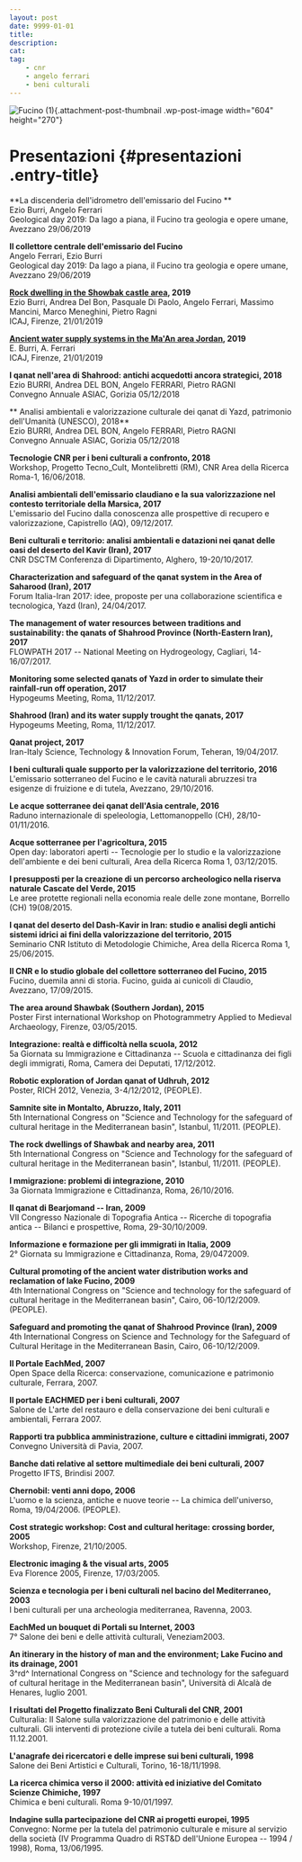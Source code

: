```yaml
---
layout: post
date: 9999-01-01
title:
description:
cat:
tag:
    - cnr
    - angelo ferrari
    - beni culturali
---
```

![Fucino (1)](wp-content/uploads/2018/11/Fucino-1-604x270.jpg){.attachment-post-thumbnail .wp-post-image width="604" height="270"}

Presentazioni {#presentazioni .entry-title}
=============

**La discenderia dell'idrometro dell'emissario del Fucino **\
Ezio Burri, Angelo Ferrari\
Geological day 2019: Da lago a piana, il Fucino tra geologia e opere umane, Avezzano 29/06/2019

**Il collettore centrale dell'emissario del Fucino**\
Angelo Ferrari, Ezio Burri\
Geological day 2019: Da lago a piana, il Fucino tra geologia e opere umane, Avezzano 29/06/2019

**[Rock dwelling in the Showbak castle area](wp-content/uploads/2019/10/ICAJ-14-Poster-Showbak-Giordania-BURRI-FERRARI-RAGNI-ECC.pdf), 2019**\
Ezio Burri, Andrea Del Bon, Pasquale Di Paolo, Angelo Ferrari, Massimo Mancini, Marco Meneghini, Pietro Ragni\
ICAJ, Firenze, 21/01/2019

**[Ancient water supply systems in the Ma'An area Jordan](wp-content/uploads/2019/10/ICAJ-14-Poster-Ma-An-Giordania-BURRI-FERRARI.pdf), 2019**\
E. Burri, A. Ferrari\
ICAJ, Firenze, 21/01/2019

**I qanat nell'area di Shahrood: antichi acquedotti ancora strategici, 2018**\
Ezio BURRI, Andrea DEL BON, Angelo FERRARI, Pietro RAGNI\
Convegno Annuale ASIAC, Gorizia 05/12/2018

** Analisi ambientali e valorizzazione culturale dei qanat di Yazd, patrimonio dell'Umanità (UNESCO), 2018**\
Ezio BURRI, Andrea DEL BON, Angelo FERRARI, Pietro RAGNI\
Convegno Annuale ASIAC, Gorizia 05/12/2018

**Tecnologie CNR per i beni culturali a confronto, 2018**\
Workshop, Progetto Tecno\_Cult, Montelibretti (RM), CNR Area della Ricerca Roma-1, 16/06/2018.

**Analisi ambientali dell'emissario claudiano e la sua valorizzazione nel contesto territoriale della Marsica, 2017**\
L'emissario del Fucino dalla conoscenza alle prospettive di recupero e valorizzazione, Capistrello (AQ), 09/12/2017.

**Beni culturali e territorio: analisi ambientali e datazioni nei qanat delle oasi del deserto del Kavir (Iran), 2017**\
CNR DSCTM Conferenza di Dipartimento, Alghero, 19-20/10/2017.

**Characterization and safeguard of the qanat system in the Area of Saharood (Iran), 2017**\
Forum Italia-Iran 2017: idee, proposte per una collaborazione scientifica e tecnologica, Yazd (Iran), 24/04/2017.

**The management of water resources between traditions and sustainability: the qanats of Shahrood Province (North-Eastern Iran), 2017**\
FLOWPATH 2017 -- National Meeting on Hydrogeology, Cagliari, 14-16/07/2017.

**Monitoring some selected qanats of Yazd in order to simulate their rainfall-run off operation, 2017**\
Hypogeums Meeting, Roma, 11/12/2017.

**Shahrood (Iran) and its water supply trought the qanats, 2017**\
Hypogeums Meeting, Roma, 11/12/2017.

**Qanat project, 2017**\
Iran-Italy Science, Technology & Innovation Forum, Teheran, 19/04/2017.

**I beni culturali quale supporto per la valorizzazione del territorio, 2016**\
L'emissario sotterraneo del Fucino e le cavità naturali abruzzesi tra esigenze di fruizione e di tutela, Avezzano, 29/10/2016.

**Le acque sotterranee dei qanat dell'Asia centrale, 2016**\
Raduno internazionale di speleologia, Lettomanoppello (CH), 28/10-01/11/2016.

**Acque sotterranee per l'agricoltura, 2015**\
Open day: laboratori aperti -- Tecnologie per lo studio e la valorizzazione dell'ambiente e dei beni culturali, Area della Ricerca Roma 1, 03/12/2015.

**I presupposti per la creazione di un percorso archeologico nella riserva naturale Cascate del Verde, 2015**\
Le aree protette regionali nella economia reale delle zone montane, Borrello (CH) 19(08/2015.

**I qanat del deserto del Dash-Kavir in Iran: studio e analisi degli antichi sistemi idrici ai fini della valorizzazione del territorio, 2015**\
Seminario CNR Istituto di Metodologie Chimiche, Area della Ricerca Roma 1, 25/06/2015.

**Il CNR e lo studio globale del collettore sotterraneo del Fucino, 2015**\
Fucino, duemila anni di storia. Fucino, guida ai cunicoli di Claudio, Avezzano, 17/09/2015.

**The area around Shawbak (Southern Jordan), 2015**\
Poster First international Workshop on Photogrammetry Applied to Medieval Archaeology, Firenze, 03/05/2015.

**Integrazione: realtà e difficoltà nella scuola, 2012**\
5a Giornata su Immigrazione e Cittadinanza -- Scuola e cittadinanza dei figli degli immigrati, Roma, Camera dei Deputati, 17/12/2012.

**Robotic exploration of Jordan qanat of Udhruh, 2012**\
Poster, RICH 2012,  Venezia, 3-4/12/2012, (PEOPLE).

**Samnite site in Montalto, Abruzzo, Italy, 2011**\
5th International Congress on "Science and Technology for the safeguard of cultural heritage in the Mediterranean basin", Istanbul, 11/2011. (PEOPLE).

**The rock dwellings of Shawbak and nearby area, 2011**\
5th International Congress on "Science and Technology for the safeguard of cultural heritage in the Mediterranean basin", Istanbul, 11/2011. (PEOPLE).

**I mmigrazione: problemi di integrazione, 2010**\
3a Giornata Immigrazione e Cittadinanza, Roma, 26/10/2016.

**Il qanat di Bearjomand -- Iran, 2009**\
VII Congresso Nazionale di Topografia Antica -- Ricerche di topografia antica -- Bilanci e prospettive, Roma, 29-30/10/2009.

**Informazione e formazione per gli immigrati in Italia, 2009**\
2° Giornata su Immigrazione e Cittadinanza, Roma, 29/0472009.

**Cultural promoting of the ancient water distribution works and reclamation of lake Fucino, 2009**\
4th International Congress on "Science and technology for the safeguard of cultural heritage in the Mediterranean basin", Cairo, 06-10/12/2009. (PEOPLE).

**Safeguard and promoting the qanat of Shahrood Province (Iran), 2009**\
4th International Congress on Science and Technology for the Safeguard of Cultural Heritage in the Mediterranean Basin, Cairo, 06-10/12/2009.

**Il Portale EachMed, 2007**\
Open Space della Ricerca: conservazione, comunicazione e patrimonio culturale, Ferrara, 2007.

**Il portale EACHMED per i beni culturali, 2007**\
Salone de L'arte del restauro e della conservazione dei beni culturali e ambientali, Ferrara 2007.

**Rapporti tra pubblica amministrazione, culture e cittadini immigrati, 2007**\
Convegno Università di Pavia, 2007.

**Banche dati relative al settore multimediale dei beni culturali, 2007**\
Progetto IFTS, Brindisi 2007.

**Chernobil: venti anni dopo, 2006**\
L'uomo e la scienza, antiche e nuove teorie -- La chimica dell'universo, Roma, 19/04/2006. (PEOPLE).

**Cost strategic workshop: Cost and cultural heritage: crossing border, 2005**\
Workshop, Firenze, 21/10/2005.

**Electronic imaging & the visual arts, 2005**\
Eva Florence 2005, Firenze, 17/03/2005.

**Scienza e tecnologia per i beni culturali nel bacino del Mediterraneo, 2003**\
I beni culturali per una archeologia mediterranea, Ravenna, 2003.

**EachMed un bouquet di Portali su Internet, 2003**\
7° Salone dei beni e delle attività culturali, Veneziam2003.

**An itinerary in the history of man and the environment; Lake Fucino and its drainage, 2001**\
3^rd^ International Congress on "Science and technology for the safeguard of cultural heritage in the Mediterranean basin", Università di Alcalà de Henares, luglio 2001.

**I risultati del Progetto finalizzato Beni Culturali del CNR, 2001**\
Culturalia: II Salone sulla valorizzazione del patrimonio e delle attività culturali. Gli interventi di protezione civile a tutela dei beni culturali. Roma 11.12.2001.

**L'anagrafe dei ricercatori e delle imprese sui beni culturali, 1998**\
Salone dei Beni Artistici e Culturali, Torino, 16-18/11/1998.

**La ricerca chimica verso il 2000: attività ed iniziative del Comitato Scienze Chimiche, 1997**\
Chimica e beni culturali. Roma 9-10/01/1997.

**Indagine sulla partecipazione del CNR ai progetti europei, 1995**\
Convegno: Norme per la tutela del patrimonio culturale e misure al servizio della società (IV Programma Quadro di RST&D dell'Unione Europea -- 1994 / 1998), Roma, 13/06/1995.

